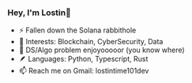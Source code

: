 ### Hey, I'm Lostin👋

- ⚡ Fallen down the Solana rabbithole
- 👯 Interests: Blockchain, CyberSecurity, Data
- 🌱 DS/Algo problem enjoyooooor (you know where)
- 🪶 Languages: Python, Typescript, Rust
- 📫 Reach me on Gmail: lostintime101dev
